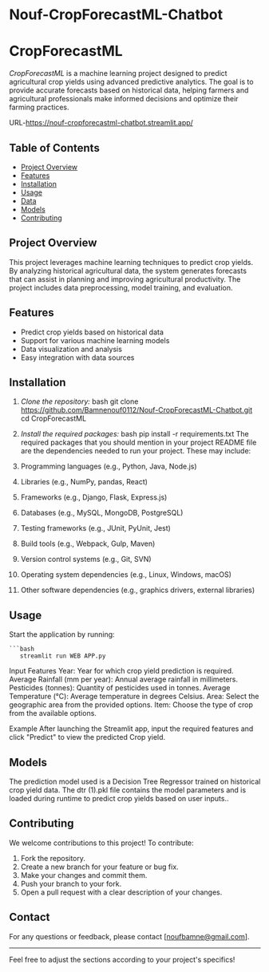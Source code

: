 # Nouf-CropForecastML-Chatbot
# CropForecastML

*CropForecastML* is a machine learning project designed to predict agricultural crop yields using advanced predictive analytics. The goal is to provide accurate forecasts based on historical data, helping farmers and agricultural professionals make informed decisions and optimize their farming practices.

URL-https://nouf-cropforecastml-chatbot.streamlit.app/

## Table of Contents
- [Project Overview](#project-overview)
- [Features](#features)
- [Installation](#installation)
- [Usage](#usage)
- [Data](#data)
- [Models](#models)
- [Contributing](#contributing)

## Project Overview
This project leverages machine learning techniques to predict crop yields. By analyzing historical agricultural data, the system generates forecasts that can assist in planning and improving agricultural productivity. The project includes data preprocessing, model training, and evaluation.

## Features
- Predict crop yields based on historical data
- Support for various machine learning models
- Data visualization and analysis
- Easy integration with data sources

## Installation
1. *Clone the repository:*
   bash
   git clone https://github.com/Bamnenouf0112/Nouf-CropForecastML-Chatbot.git
   cd CropForecastML

2. *Install the required packages:*
   bash
   pip install -r requirements.txt
   The required packages that you should mention in your project README file are the dependencies needed to run your project. These may include:

1. Programming languages (e.g., Python, Java, Node.js)
2. Libraries (e.g., NumPy, pandas, React)
3. Frameworks (e.g., Django, Flask, Express.js)
4. Databases (e.g., MySQL, MongoDB, PostgreSQL)
5. Testing frameworks (e.g., JUnit, PyUnit, Jest)
6. Build tools (e.g., Webpack, Gulp, Maven)
7. Version control systems (e.g., Git, SVN)
8. Operating system dependencies (e.g., Linux, Windows, macOS)
9. Other software dependencies (e.g., graphics drivers, external libraries)
   

## Usage
Start the application by running:
   
    ```bash
       streamlit run WEB APP.py

   Input Features
    Year: Year for which crop yield prediction is required.
    Average Rainfall (mm per year): Annual average rainfall in millimeters.
    Pesticides (tonnes): Quantity of pesticides used in tonnes.
    Average Temperature (°C): Average temperature in degrees Celsius.
    Area: Select the geographic area from the provided options.
    Item: Choose the type of crop from the available options.

   Example
   After launching the Streamlit app, input the required features and click "Predict" to view the predicted Crop yield.
   

## Models
The prediction model used is a Decision Tree Regressor trained on historical crop yield data. The dtr (1).pkl file contains the model parameters and is loaded during runtime to predict crop yields based on user inputs..

## Contributing
We welcome contributions to this project! To contribute:
1. Fork the repository.
2. Create a new branch for your feature or bug fix.
3. Make your changes and commit them.
4. Push your branch to your fork.
5. Open a pull request with a clear description of your changes.

## Contact
For any questions or feedback, please contact [noufbamne@gmail.com].

---

Feel free to adjust the sections according to your project's specifics!
